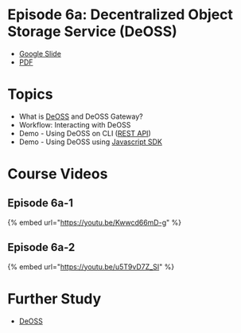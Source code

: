 # Episode 6a: Decentralized Object Storage Service (DeOSS)

- [Google Slide](https://docs.google.com/presentation/d/1y0kBDUDD6q49E9LzUqbjosxIoBkg59ECH0YQqER5J_4/edit?usp=sharing)
- [PDF](https://drive.google.com/file/d/1-x0lXbPfUFFWmdzm5SXr-66DmysKq2h4/view?usp=sharing)

# Topics

- What is [DeOSS](https://docs.cess.cloud/deoss/) and DeOSS Gateway?
- Workflow: Interacting with DeOSS
- Demo - Using DeOSS on CLI ([REST API](https://docs.cess.cloud/deoss/api-reference))
- Demo - Using DeOSS using [Javascript SDK](https://docs.cess.cloud/deoss/get-started/js-sdk)


# Course Videos

## Episode 6a-1

{% embed url="https://youtu.be/Kwwcd66mD-g" %}

## Episode 6a-2

{% embed url="https://youtu.be/u5T9vD7Z_SI" %}

# Further Study

- [DeOSS](https://docs.cess.cloud/deoss/)

